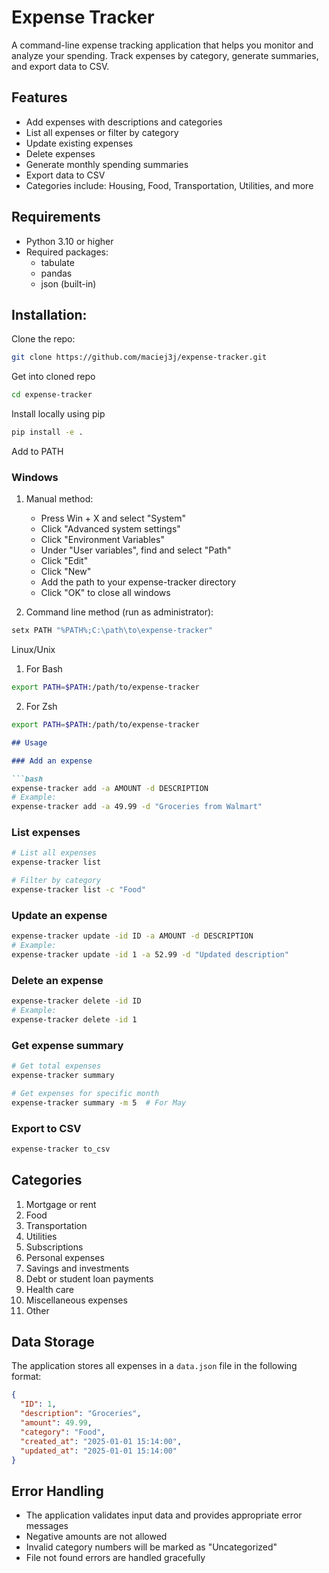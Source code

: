 # Expense Tracker

A command-line expense tracking application that helps you monitor and analyze your spending. Track expenses by
category, generate summaries, and export data to CSV.

## Features

- Add expenses with descriptions and categories
- List all expenses or filter by category
- Update existing expenses
- Delete expenses
- Generate monthly spending summaries
- Export data to CSV
- Categories include: Housing, Food, Transportation, Utilities, and more

## Requirements

- Python 3.10 or higher
- Required packages:
    - tabulate
    - pandas
    - json (built-in)

## Installation:

Clone the repo:

```bash
git clone https://github.com/maciej3j/expense-tracker.git
```

Get into cloned repo

```bash
cd expense-tracker
```

Install locally using pip

```bash
pip install -e .
```

Add to PATH

### Windows

1. Manual method:
    - Press Win + X and select "System"
    - Click "Advanced system settings"
    - Click "Environment Variables"
    - Under "User variables", find and select "Path"
    - Click "Edit"
    - Click "New"
    - Add the path to your expense-tracker directory
    - Click "OK" to close all windows

2. Command line method (run as administrator):

```bash
setx PATH "%PATH%;C:\path\to\expense-tracker"
```

Linux/Unix

1. For Bash

```bash
export PATH=$PATH:/path/to/expense-tracker
```

2. For Zsh

```bash
export PATH=$PATH:/path/to/expense-tracker
```

```markdown
## Usage

### Add an expense

```bash
expense-tracker add -a AMOUNT -d DESCRIPTION
# Example:
expense-tracker add -a 49.99 -d "Groceries from Walmart"
```

### List expenses

```bash
# List all expenses
expense-tracker list

# Filter by category
expense-tracker list -c "Food"
```

### Update an expense

```bash
expense-tracker update -id ID -a AMOUNT -d DESCRIPTION
# Example:
expense-tracker update -id 1 -a 52.99 -d "Updated description"
```

### Delete an expense

```bash
expense-tracker delete -id ID
# Example:
expense-tracker delete -id 1
```

### Get expense summary

```bash
# Get total expenses
expense-tracker summary

# Get expenses for specific month
expense-tracker summary -m 5  # For May
```

### Export to CSV

```bash
expense-tracker to_csv
```

## Categories

1. Mortgage or rent
2. Food
3. Transportation
4. Utilities
5. Subscriptions
6. Personal expenses
7. Savings and investments
8. Debt or student loan payments
9. Health care
10. Miscellaneous expenses
0. Other

## Data Storage

The application stores all expenses in a `data.json` file in the following format:

```json
{
  "ID": 1,
  "description": "Groceries",
  "amount": 49.99,
  "category": "Food",
  "created_at": "2025-01-01 15:14:00",
  "updated_at": "2025-01-01 15:14:00"
}
```

## Error Handling

- The application validates input data and provides appropriate error messages
- Negative amounts are not allowed
- Invalid category numbers will be marked as "Uncategorized"
- File not found errors are handled gracefully

